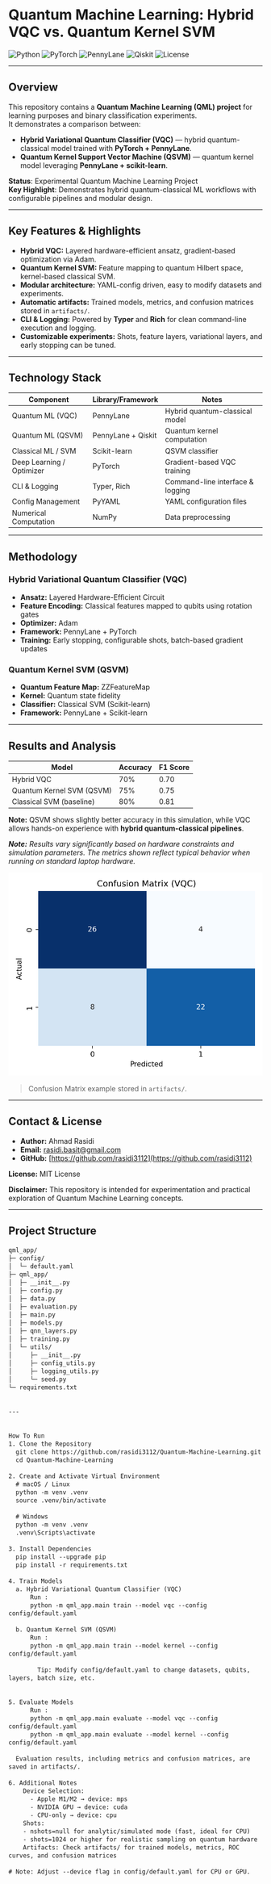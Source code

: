 # Quantum Machine Learning: Hybrid VQC vs. Quantum Kernel SVM

![Python](https://img.shields.io/badge/Python-3.11-blue?logo=python&logoColor=white)
![PyTorch](https://img.shields.io/badge/PyTorch-1.15-orange?logo=pytorch&logoColor=white)
![PennyLane](https://img.shields.io/badge/PennyLane-0.30-lightblue?logo=pytorch&logoColor=white)
![Qiskit](https://img.shields.io/badge/Qiskit-0.43-purple?logo=qiskit&logoColor=white)
![License](https://img.shields.io/badge/License-MIT-green)

---

## Overview

This repository contains a **Quantum Machine Learning (QML) project** for learning purposes and binary classification experiments.  
It demonstrates a comparison between:

- **Hybrid Variational Quantum Classifier (VQC)** — hybrid quantum-classical model trained with **PyTorch + PennyLane**.
- **Quantum Kernel Support Vector Machine (QSVM)** — quantum kernel model leveraging **PennyLane + scikit-learn**.
  
 **Status**: Experimental Quantum Machine Learning Project  
 **Key Highlight**: Demonstrates hybrid quantum-classical ML workflows with configurable pipelines and modular design.

---

## Key Features & Highlights

- **Hybrid VQC:** Layered hardware-efficient ansatz, gradient-based optimization via Adam.  
- **Quantum Kernel SVM:** Feature mapping to quantum Hilbert space, kernel-based classical SVM.  
- **Modular architecture:** YAML-config driven, easy to modify datasets and experiments.  
- **Automatic artifacts:** Trained models, metrics, and confusion matrices stored in `artifacts/`.  
- **CLI & Logging:** Powered by **Typer** and **Rich** for clean command-line execution and logging.  
- **Customizable experiments:** Shots, feature layers, variational layers, and early stopping can be tuned.

---

## Technology Stack

| Component                  | Library/Framework       | Notes                             |
|----------------------------|-----------------------|----------------------------------|
| Quantum ML (VQC)           | PennyLane             | Hybrid quantum-classical model   |
| Quantum ML (QSVM)          | PennyLane + Qiskit    | Quantum kernel computation       |
| Classical ML / SVM         | Scikit-learn          | QSVM classifier                  |
| Deep Learning / Optimizer  | PyTorch               | Gradient-based VQC training      |
| CLI & Logging              | Typer, Rich           | Command-line interface & logging |
| Config Management          | PyYAML                | YAML configuration files         |
| Numerical Computation      | NumPy                 | Data preprocessing               |

---

## Methodology

### Hybrid Variational Quantum Classifier (VQC)
- **Ansatz:** Layered Hardware-Efficient Circuit  
- **Feature Encoding:** Classical features mapped to qubits using rotation gates  
- **Optimizer:** Adam  
- **Framework:** PennyLane + PyTorch  
- **Training:** Early stopping, configurable shots, batch-based gradient updates  

### Quantum Kernel SVM (QSVM)
- **Quantum Feature Map:** ZZFeatureMap  
- **Kernel:** Quantum state fidelity  
- **Classifier:** Classical SVM (Scikit-learn)  
- **Framework:** PennyLane + Scikit-learn  

---

## Results and Analysis

| Model                   | Accuracy | F1 Score |
|-------------------------|---------|----------|
| Hybrid VQC              | 70%     | 0.70     |
| Quantum Kernel SVM (QSVM)| 75%     | 0.75     |
| Classical SVM (baseline)| 80%     | 0.81     |

**Note:** QSVM shows slightly better accuracy in this simulation, while VQC allows hands-on experience with **hybrid quantum-classical pipelines**.  

***Note:** Results vary significantly based on hardware constraints and simulation parameters. The metrics shown reflect typical behavior when running on standard laptop hardware.*

![VQC Confusion Matrix](artifacts/vqc_confusion_matrix.png)

> Confusion Matrix example stored in `artifacts/`.

---

## Contact & License

- **Author:** Ahmad Rasidi 
- **Email:** rasidi.basit@gmail.com  
- **GitHub:** [https://github.com/rasidi3112](https://github.com/rasidi3112)  

**License:** MIT License  

**Disclaimer:** This repository is intended for experimentation and practical exploration of Quantum Machine Learning concepts.

---

## Project Structure

```plaintex
qml_app/
├─ config/
│  └─ default.yaml
├─ qml_app/
│  ├─ __init__.py
│  ├─ config.py
│  ├─ data.py
│  ├─ evaluation.py
│  ├─ main.py
│  ├─ models.py
│  ├─ qnn_layers.py
│  ├─ training.py
│  └─ utils/
│     ├─ __init__.py
│     ├─ config_utils.py
│     ├─ logging_utils.py
│     └─ seed.py
└─ requirements.txt


---


How To Run
1. Clone the Repository
  git clone https://github.com/rasidi3112/Quantum-Machine-Learning.git
  cd Quantum-Machine-Learning
  
2. Create and Activate Virtual Environment
  # macOS / Linux
  python -m venv .venv
  source .venv/bin/activate
  
  # Windows
  python -m venv .venv
  .venv\Scripts\activate

3. Install Dependencies
  pip install --upgrade pip
  pip install -r requirements.txt

4. Train Models
  a. Hybrid Variational Quantum Classifier (VQC)
      Run :
      python -m qml_app.main train --model vqc --config config/default.yaml

  b. Quantum Kernel SVM (QSVM)
      Run :
      python -m qml_app.main train --model kernel --config config/default.yaml

        Tip: Modify config/default.yaml to change datasets, qubits, layers, batch size, etc.
  

5. Evaluate Models
      Run :
      python -m qml_app.main evaluate --model vqc --config config/default.yaml
      python -m qml_app.main evaluate --model kernel --config config/default.yaml

  Evaluation results, including metrics and confusion matrices, are saved in artifacts/.

6. Additional Notes
    Device Selection:
      - Apple M1/M2 → device: mps
      - NVIDIA GPU → device: cuda
      - CPU-only → device: cpu
    Shots:
    - nshots=null for analytic/simulated mode (fast, ideal for CPU)
    - shots=1024 or higher for realistic sampling on quantum hardware
    Artifacts: Check artifacts/ for trained models, metrics, ROC curves, and confusion matrices

# Note: Adjust --device flag in config/default.yaml for CPU or GPU.

